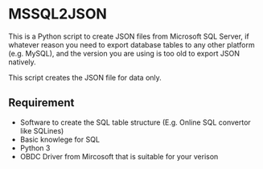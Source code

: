 <h1>MSSQL2JSON</h1>
This is a Python script to create JSON files from Microsoft SQL Server, if whatever reason you need to export database tables to any other platform (e.g. MySQL), and the version you are using is too old to export JSON natively.

This script creates the JSON file for data only.


## Requirement
* Software to create the SQL table structure (E.g. Online SQL convertor like SQLines)
* Basic knowlege for SQL
* Python 3
* OBDC Driver from Mircosoft that is suitable for your verison
